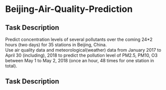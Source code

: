 # Beijing-Air-Quality-Prediction
## Task Description
Predict concentration levels of several pollutants over the coming 24*2 hours (two days) for 35 stations in Beijing, China.   
Use air quality data and meteorological(weather) data from January 2017 to April 30 (including), 2018 to predict the pollution level of PM2.5, PM10, O3 between May 1 to May 2, 2018 (once an hour, 48 times for one station in total).
## Task Description


